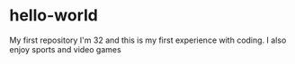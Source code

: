 # hello-world
My first repository
I'm 32 and this is my first experience with coding.
I also enjoy sports and video games
